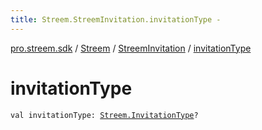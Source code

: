 ```yaml
---
title: Streem.StreemInvitation.invitationType - 
---
```


[pro.streem.sdk](../../index.html) / [Streem](../index.html) / [StreemInvitation](index.html) / [invitationType](./invitation-type.html)

# invitationType

`val invitationType: `[`Streem.InvitationType`](../-invitation-type/index.html)`?`